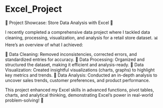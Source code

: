 # Excel_Project

🚀 Project Showcase: Store Data Analysis with Excel 🚀

I recently completed a comprehensive data project where I tackled data cleaning, processing, visualization, and analysis for a retail store dataset. 📊 Here’s an overview of what I achieved:

🔹 Data Cleaning: Removed inconsistencies, corrected errors, and standardized entries for accuracy.
🔹 Data Processing: Organized and structured the dataset, making it efficient and analysis-ready.
🔹 Data Visualization: Created insightful visualizations (charts, graphs) to highlight key metrics and trends.
🔹 Data Analysis: Conducted an in-depth analysis to uncover sales trends, customer preferences, and product performance.

This project enhanced my Excel skills in advanced functions, pivot tables, charts, and analytical thinking, demonstrating Excel’s power in real-world problem-solving! 🌟
